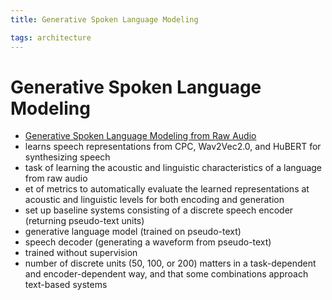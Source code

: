 ```yaml
---
title: Generative Spoken Language Modeling

tags: architecture 
---
```


# Generative Spoken Language Modeling
- [Generative Spoken Language Modeling from Raw Audio](https://arxiv.org/abs/2102.01192)
- learns speech representations from CPC, Wav2Vec2.0, and HuBERT for synthesizing speech
- task of learning the acoustic and linguistic characteristics of a language from raw audio
- et of metrics to automatically evaluate the learned representations at acoustic and linguistic levels for both encoding and generation
- set up baseline systems consisting of a discrete speech encoder (returning pseudo-text units)
- generative language model (trained on pseudo-text)
- speech decoder (generating a waveform from pseudo-text)
- trained without supervision
- number of discrete units (50, 100, or 200) matters in a task-dependent and encoder-dependent way, and that some combinations approach text-based systems




